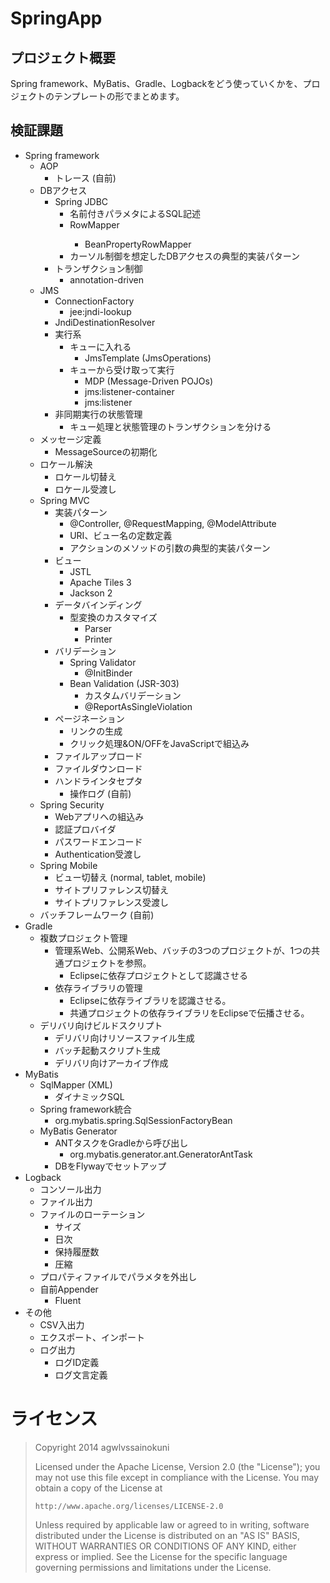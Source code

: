 SpringApp
=========

プロジェクト概要
----------------
Spring framework、MyBatis、Gradle、Logbackをどう使っていくかを、プロジェクトのテンプレートの形でまとめます。

検証課題
--------
*	Spring framework
	*	AOP
		*	トレース (自前)
	*	DBアクセス
		*	Spring JDBC
			*	名前付きパラメタによるSQL記述
			*	RowMapper<T>
				*	BeanPropertyRowMapper<T>
			*	カーソル制御を想定したDBアクセスの典型的実装パターン
		*	トランザクション制御
			*	annotation-driven
	*	JMS
		*	ConnectionFactory
			*	jee:jndi-lookup
		*	JndiDestinationResolver
		*	実行系
			*	キューに入れる
				*	JmsTemplate (JmsOperations)
			*	キューから受け取って実行
				*	MDP (Message-Driven POJOs)
				*	jms:listener-container
				*	jms:listener
		*	非同期実行の状態管理
			*	キュー処理と状態管理のトランザクションを分ける
	*	メッセージ定義
		*	MessageSourceの初期化
	*	ロケール解決
		*	ロケール切替え
		*	ロケール受渡し
	*	Spring MVC
		*	実装パターン
			*	@Controller, @RequestMapping, @ModelAttribute
			*	URI、ビュー名の定数定義
			*	アクションのメソッドの引数の典型的実装パターン
		*	ビュー
			*	JSTL
			*	Apache Tiles 3
			*	Jackson 2
		*	データバインディング
			*	型変換のカスタマイズ
				*	Parser
				*	Printer
		*	バリデーション
			*	Spring Validator
				*	@InitBinder
			*	Bean Validation (JSR-303)
				*	カスタムバリデーション
				*	@ReportAsSingleViolation
		*	ページネーション
			*	リンクの生成
			*	クリック処理&ON/OFFをJavaScriptで組込み
		*	ファイルアップロード
		*	ファイルダウンロード
		*	ハンドラインタセプタ
			*	操作ログ (自前)
	*	Spring Security
		*	Webアプリへの組込み
		*	認証プロバイダ
		*	パスワードエンコード
		*	Authentication受渡し
	*	Spring Mobile
		*	ビュー切替え (normal, tablet, mobile)
		*	サイトプリファレンス切替え
		*	サイトプリファレンス受渡し
	*	バッチフレームワーク (自前)
*	Gradle
	*	複数プロジェクト管理
		*	管理系Web、公開系Web、バッチの3つのプロジェクトが、1つの共通プロジェクトを参照。
			*	Eclipseに依存プロジェクトとして認識させる
		*	依存ライブラリの管理
			*	Eclipseに依存ライブラリを認識させる。
			*	共通プロジェクトの依存ライブラリをEclipseで伝播させる。
	*	デリバリ向けビルドスクリプト
		*	デリバリ向けリソースファイル生成
		*	バッチ起動スクリプト生成
		*	デリバリ向けアーカイブ作成
*	MyBatis
	*	SqlMapper (XML)
		*	ダイナミックSQL
	*	Spring framework統合
		*	org.mybatis.spring.SqlSessionFactoryBean
	*	MyBatis Generator
		*	ANTタスクをGradleから呼び出し
			*	org.mybatis.generator.ant.GeneratorAntTask
		*	DBをFlywayでセットアップ
*	Logback
	*	コンソール出力
	*	ファイル出力
	*	ファイルのローテーション
		*	サイズ
		*	日次
		*	保持履歴数
		*	圧縮
	*	プロパティファイルでパラメタを外出し
	*	自前Appender
		*	Fluent
*	その他
	*	CSV入出力
	*	エクスポート、インポート
	*	ログ出力
		*	ログID定義
		*	ログ文言定義

ライセンス
==========
> Copyright 2014 agwlvssainokuni
>
> Licensed under the Apache License, Version 2.0 (the "License");
> you may not use this file except in compliance with the License.
> You may obtain a copy of the License at
>
>     http://www.apache.org/licenses/LICENSE-2.0
>
> Unless required by applicable law or agreed to in writing, software
> distributed under the License is distributed on an "AS IS" BASIS,
> WITHOUT WARRANTIES OR CONDITIONS OF ANY KIND, either express or implied.
> See the License for the specific language governing permissions and
> limitations under the License.
